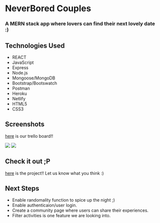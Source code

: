 # NeverBored Couples
### A MERN stack app where lovers can find their next lovely date :)

## Technologies Used
* REACT
* JavaScript
* Express
* Node.js
* Mongoose/MongoDB
* Bootstrap/Bootswatch
* Postman
* Heroku
* Netlify
* HTML5
* CSS3

## Screenshots
[here](https://trello.com/b/VNo6agLI/the-never-bored-couples) is our trello board!!

<img src="https://i.imgur.com/ZjntmH5.png"/>
<img src="https://i.imgur.com/jqWGF04.png"/>

## Check it out ;P
[here](https://clinquant-frangipane-d5018e.netlify.app/) is the project!! Let us know what you think :)

## Next Steps
* Enable randomality function to spice up the night ;)
* Enable authenticaion/user login.
* Create a community page where users can share their experiences.
* Filter activities is one feature we are looking into.
